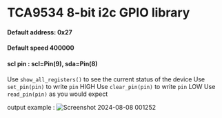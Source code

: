 # TCA9534 8-bit i2c GPIO library

#### Default address: 0x27  
#### Default speed 400000
#### scl pin : scl=Pin(9), sda=Pin(8)

Use `show_all_registers()` to see the current status of the device
Use `set_pin(pin)` to write `pin` HIGH
Use `clear_pin(pin)` to write `pin` LOW
Use `read_pin(pin)` as you would expect

output example :
![Screenshot 2024-08-08 001252](https://github.com/user-attachments/assets/046c80dc-03a7-4a54-9d6e-222f1fa401d5)
